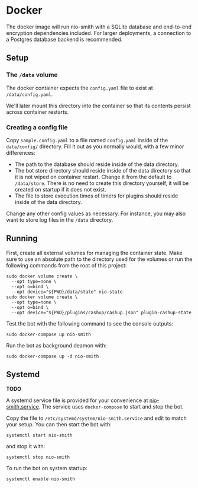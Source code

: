 # Docker

The docker image will run nio-smith with a SQLite database and
end-to-end encryption dependencies included. For larger deployments, a
connection to a Postgres database backend is recommended.

## Setup

### The `/data` volume

The docker container expects the `config.yaml` file to exist at
`/data/config.yaml`. 

We'll later mount this directory into the container so that its contents
persist across container restarts.

### Creating a config file

Copy `sample.config.yaml` to a file named `config.yaml` inside of the `data/config/` directory. Fill it out as you normally would, with a few minor
differences:

* The path to the database should reside inside of the data directory.
* The bot store directory should reside inside of the data directory so that it
  is not wiped on container restart. Change it from the default to
  `/data/store`. There is no need to create this directory yourself, it will be
  created on startup if it does not exist.
* The file to store execution times of timers for plugins should reside inside of the data directory.

Change any other config values as necessary. For instance, you may also want to
store log files in the `/data` directory.

## Running

First, create all external volumes for managing the container state. Make sure to use an absolute path to the directory used for the volumes or run the following commands from the root of this project:

```
sudo docker volume create \
  --opt type=none \
  --opt o=bind \
  --opt device="${PWD}/data/state" nio-state
sudo docker volume create \
  --opt type=none \
  --opt o=bind \
  --opt device="${PWD}/plugins/cashup/cashup.json" plugin-cashup-state
```

Test the bot with the following command to see the console outputs:
```
sudo docker-compose up nio-smith
```
Run the bot as background deamon with:
```
sudo docker-compose up -d nio-smith
```


## Systemd

**TODO**

A systemd service file is provided for your convenience at
[nio-smith.service](nio-smith.service). The service uses
`docker-compose` to start and stop the bot.

Copy the file to `/etc/systemd/system/nio-smith.service` and edit to
match your setup. You can then start the bot with:

```
systemctl start nio-smith
```

and stop it with:

```
systemctl stop nio-smith
```

To run the bot on system startup:

```
systemctl enable nio-smith
```
